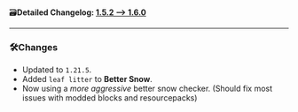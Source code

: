🗃️**Detailed Changelog: [1.5.2 --> 1.6.0](https://github.com/UltimatChamp/BetterGrassify/compare/1.5.2+fabric.1.21.4...1.6.0+fabric.1.21.5)**

---

### 🛠️Changes

- Updated to `1.21.5`.
- Added `leaf litter` to **Better Snow**.
- Now using a _more aggressive_ better snow checker. (Should fix most issues with modded blocks and resourcepacks)
